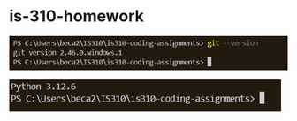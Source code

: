 # is-310-homework

![Git version](images/Git-version.png)

![Python version](images/Python-version.png)

